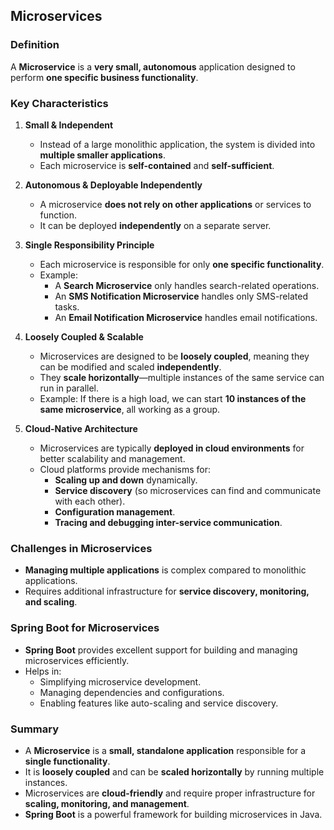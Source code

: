 ## **Microservices**

### **Definition**
A **Microservice** is a **very small, autonomous** application designed to perform **one specific business functionality**.

### **Key Characteristics**

1. **Small & Independent**
    - Instead of a large monolithic application, the system is divided into **multiple smaller applications**.
    - Each microservice is **self-contained** and **self-sufficient**.

2. **Autonomous & Deployable Independently**
    - A microservice **does not rely on other applications** or services to function.
    - It can be deployed **independently** on a separate server.

3. **Single Responsibility Principle**
    - Each microservice is responsible for only **one specific functionality**.
    - Example:
        - A **Search Microservice** only handles search-related operations.
        - An **SMS Notification Microservice** handles only SMS-related tasks.
        - An **Email Notification Microservice** handles email notifications.

4. **Loosely Coupled & Scalable**
    - Microservices are designed to be **loosely coupled**, meaning they can be modified and scaled **independently**.
    - They **scale horizontally**—multiple instances of the same service can run in parallel.
    - Example: If there is a high load, we can start **10 instances of the same microservice**, all working as a group.

5. **Cloud-Native Architecture**
    - Microservices are typically **deployed in cloud environments** for better scalability and management.
    - Cloud platforms provide mechanisms for:
        - **Scaling up and down** dynamically.
        - **Service discovery** (so microservices can find and communicate with each other).
        - **Configuration management**.
        - **Tracing and debugging inter-service communication**.

### **Challenges in Microservices**
- **Managing multiple applications** is complex compared to monolithic applications.
- Requires additional infrastructure for **service discovery, monitoring, and scaling**.

### **Spring Boot for Microservices**
- **Spring Boot** provides excellent support for building and managing microservices efficiently.
- Helps in:
    - Simplifying microservice development.
    - Managing dependencies and configurations.
    - Enabling features like auto-scaling and service discovery.

### **Summary**
- A **Microservice** is a **small, standalone application** responsible for a **single functionality**.
- It is **loosely coupled** and can be **scaled horizontally** by running multiple instances.
- Microservices are **cloud-friendly** and require proper infrastructure for **scaling, monitoring, and management**.
- **Spring Boot** is a powerful framework for building microservices in Java.